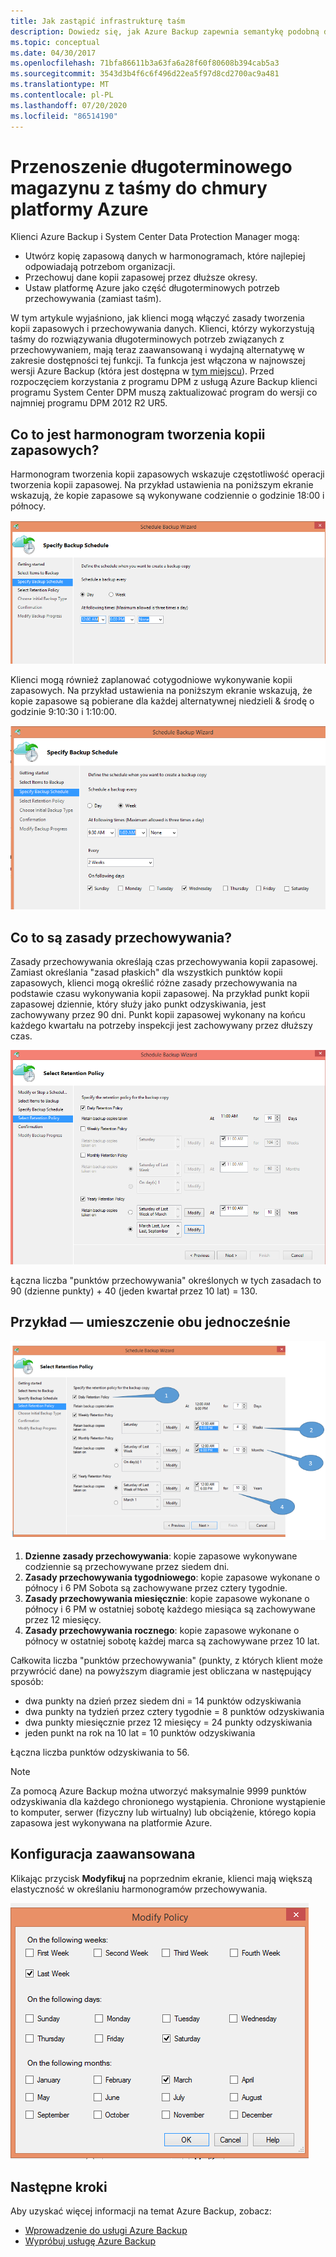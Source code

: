 ```yaml
---
title: Jak zastąpić infrastrukturę taśm
description: Dowiedz się, jak Azure Backup zapewnia semantykę podobną do taśmy, która umożliwia tworzenie kopii zapasowych i przywracanie danych na platformie Azure
ms.topic: conceptual
ms.date: 04/30/2017
ms.openlocfilehash: 71bfa86611b3a63fa6a28f60f80608b394cab5a3
ms.sourcegitcommit: 3543d3b4f6c6f496d22ea5f97d8cd2700ac9a481
ms.translationtype: MT
ms.contentlocale: pl-PL
ms.lasthandoff: 07/20/2020
ms.locfileid: "86514190"
---
```

# <a name="move-your-long-term-storage-from-tape-to-the-azure-cloud"></a>Przenoszenie długoterminowego magazynu z taśmy do chmury platformy Azure

Klienci Azure Backup i System Center Data Protection Manager mogą:

* Utwórz kopię zapasową danych w harmonogramach, które najlepiej odpowiadają potrzebom organizacji.
* Przechowuj dane kopii zapasowej przez dłuższe okresy.
* Ustaw platformę Azure jako część długoterminowych potrzeb przechowywania (zamiast taśm).

W tym artykule wyjaśniono, jak klienci mogą włączyć zasady tworzenia kopii zapasowych i przechowywania danych. Klienci, którzy wykorzystują taśmy do rozwiązywania długoterminowych potrzeb związanych z przechowywaniem, mają teraz zaawansowaną i wydajną alternatywę w zakresie dostępności tej funkcji. Ta funkcja jest włączona w najnowszej wersji Azure Backup (która jest dostępna w [tym miejscu](https://aka.ms/azurebackup_agent)). Przed rozpoczęciem korzystania z programu DPM z usługą Azure Backup klienci programu System Center DPM muszą zaktualizować program do wersji co najmniej programu DPM 2012 R2 UR5.

## <a name="what-is-the-backup-schedule"></a>Co to jest harmonogram tworzenia kopii zapasowych?

Harmonogram tworzenia kopii zapasowych wskazuje częstotliwość operacji tworzenia kopii zapasowej. Na przykład ustawienia na poniższym ekranie wskazują, że kopie zapasowe są wykonywane codziennie o godzinie 18:00 i północy.

![Dzienny harmonogram](./media/backup-azure-backup-cloud-as-tape/dailybackupschedule.png)

Klienci mogą również zaplanować cotygodniowe wykonywanie kopii zapasowych. Na przykład ustawienia na poniższym ekranie wskazują, że kopie zapasowe są pobierane dla każdej alternatywnej niedzieli & środę o godzinie 9:10:30 i 1:10:00.

![Harmonogram tygodniowy](./media/backup-azure-backup-cloud-as-tape/weeklybackupschedule.png)

## <a name="what-is-the-retention-policy"></a>Co to są zasady przechowywania?

Zasady przechowywania określają czas przechowywania kopii zapasowej. Zamiast określania "zasad płaskich" dla wszystkich punktów kopii zapasowych, klienci mogą określić różne zasady przechowywania na podstawie czasu wykonywania kopii zapasowej. Na przykład punkt kopii zapasowej dziennie, który służy jako punkt odzyskiwania, jest zachowywany przez 90 dni. Punkt kopii zapasowej wykonany na końcu każdego kwartału na potrzeby inspekcji jest zachowywany przez dłuższy czas.

![Zasady przechowywania](./media/backup-azure-backup-cloud-as-tape/retentionpolicy.png)

Łączna liczba "punktów przechowywania" określonych w tych zasadach to 90 (dzienne punkty) + 40 (jeden kwartał przez 10 lat) = 130.

## <a name="example--putting-both-together"></a>Przykład — umieszczenie obu jednocześnie

![Przykładowy ekran](./media/backup-azure-backup-cloud-as-tape/samplescreen.png)

1. **Dzienne zasady przechowywania**: kopie zapasowe wykonywane codziennie są przechowywane przez siedem dni.
2. **Zasady przechowywania tygodniowego**: kopie zapasowe wykonane o północy i 6 PM Sobota są zachowywane przez cztery tygodnie.
3. **Zasady przechowywania miesięcznie**: kopie zapasowe wykonane o północy i 6 PM w ostatniej sobotę każdego miesiąca są zachowywane przez 12 miesięcy.
4. **Zasady przechowywania rocznego**: kopie zapasowe wykonane o północy w ostatniej sobotę każdej marca są zachowywane przez 10 lat.

Całkowita liczba "punktów przechowywania" (punkty, z których klient może przywrócić dane) na powyższym diagramie jest obliczana w następujący sposób:

* dwa punkty na dzień przez siedem dni = 14 punktów odzyskiwania
* dwa punkty na tydzień przez cztery tygodnie = 8 punktów odzyskiwania
* dwa punkty miesięcznie przez 12 miesięcy = 24 punkty odzyskiwania
* jeden punkt na rok na 10 lat = 10 punktów odzyskiwania

Łączna liczba punktów odzyskiwania to 56.

> [!NOTE]
> Za pomocą Azure Backup można utworzyć maksymalnie 9999 punktów odzyskiwania dla każdego chronionego wystąpienia. Chronione wystąpienie to komputer, serwer (fizyczny lub wirtualny) lub obciążenie, którego kopia zapasowa jest wykonywana na platformie Azure.
>

## <a name="advanced-configuration"></a>Konfiguracja zaawansowana

Klikając przycisk **Modyfikuj** na poprzednim ekranie, klienci mają większą elastyczność w określaniu harmonogramów przechowywania.

![Modyfikowanie](./media/backup-azure-backup-cloud-as-tape/modify.png)

## <a name="next-steps"></a>Następne kroki

Aby uzyskać więcej informacji na temat Azure Backup, zobacz:

* [Wprowadzenie do usługi Azure Backup](./backup-overview.md)
* [Wypróbuj usługę Azure Backup](./backup-windows-with-mars-agent.md)
